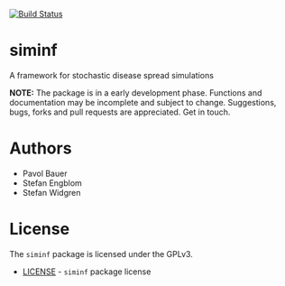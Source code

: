 [![Build Status](https://travis-ci.org/stewid/siminf.png)](https://travis-ci.org/stewid/siminf)

# siminf
A framework for stochastic disease spread simulations

**NOTE:** The package is in a early development phase. Functions and
documentation may be incomplete and subject to change. Suggestions,
bugs, forks and pull requests are appreciated. Get in touch.

# Authors

* Pavol Bauer
* Stefan Engblom
* Stefan Widgren

# License

The `siminf` package is licensed under the GPLv3.

- [LICENSE](LICENSE) - `siminf` package license

